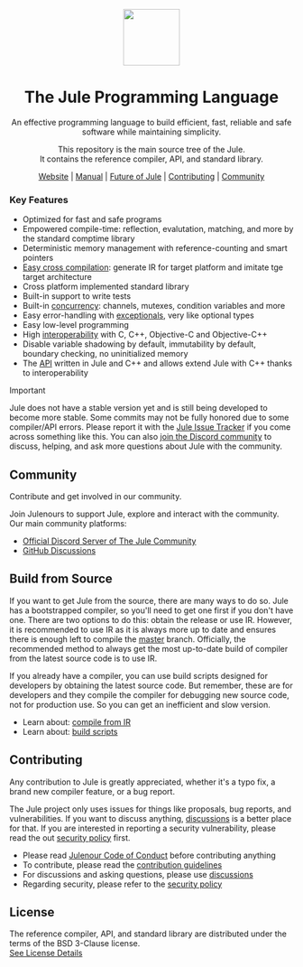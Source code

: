 <div align="center">
<p>
    <img width="100" src="https://raw.githubusercontent.com/julelang/resources/master/jule_icon.svg?sanitize=true">
</p>
<h1>The Jule Programming Language</h1>

An effective programming language to build efficient, fast, reliable and safe software while maintaining simplicity.

This repository is the main source tree of the Jule. \
It contains the reference compiler, API, and standard library.

[Website](https://jule.dev) |
[Manual](https://manual.jule.dev) |
[Future of Jule](https://jule.dev/future-of-jule) |
[Contributing](https://jule.dev/contribute) |
[Community](https://jule.dev/community)

</strong>

</div>

### Key Features

- Optimized for fast and safe programs
- Empowered compile-time: reflection, evalutation, matching, and more by the standard comptime library
- Deterministic memory management with reference-counting and smart pointers
- [Easy cross compilation](https://manual.jule.dev/compiler/cross-compilation): generate IR for target platform and imitate tge target architecture
- Cross platform implemented standard library
- Built-in support to write tests
- Built-in [concurrency](https://manual.jule.dev/concurrency/): channels, mutexes, condition variables and more
- Easy error-handling with [exceptionals](https://manual.jule.dev/error-handling/exceptionals), very like optional types
- Easy low-level programming
- High [interoperability](https://manual.jule.dev/integrated-jule/interoperability/) with C, C++, Objective-C and Objective-C++
- Disable variable shadowing by default, immutability by default, boundary checking, no uninitialized memory
- The [API](https://manual.jule.dev/api/) written in Jule and C++ and allows extend Jule with C++ thanks to interoperability

> [!IMPORTANT]
> Jule does not have a stable version yet and is still being developed to become more stable.
> Some commits may not be fully honored due to some compiler/API errors.
> Please report it with the [Jule Issue Tracker](https://github.com/julelang/jule/issues) if you come across something like this.
> You can also [join the Discord community](https://discord.gg/XNSUUDuGGQ) to discuss, helping, and ask more questions about Jule with the community.


## Community

Contribute and get involved in our community.

Join Julenours to support Jule, explore and interact with the community.\
Our main community platforms:

- [Official Discord Server of The Jule Community](https://discord.gg/XNSUUDuGGQ)
- [GitHub Discussions](https://github.com/jule-lang/jule/discussions)

## Build from Source

If you want to get Jule from the source, there are many ways to do so.
Jule has a bootstrapped compiler, so you'll need to get one first if you don't have one.
There are two options to do this: obtain the release or use IR.
However, it is recommended to use IR as it is always more up to date and ensures there is enough left to compile the [master](https://github.com/julelang/jule/tree/master) branch.
Officially, the recommended method to always get the most up-to-date build of compiler from the latest source code is to use IR.

If you already have a compiler, you can use build scripts designed for developers by obtaining the latest source code.
But remember, these are for developers and they compile the compiler for debugging new source code, not for production use. So you can get an inefficient and slow version.

- Learn about: [compile from IR](https://manual.jule.dev/getting-started/install-from-source/compile-from-ir.html)
- Learn about: [build scripts](https://manual.jule.dev/getting-started/install-from-source/build-scripts.html)

## Contributing

Any contribution to Jule is greatly appreciated, whether it's a typo fix, a brand new compiler feature, or a bug report.

The Jule project only uses issues for things like proposals, bug reports, and vulnerabilities.
If you want to discuss anything, [discussions](https://github.com/julelang/jule/discussions) is a better place for that.
If you are interested in reporting a security vulnerability, please read the out [security policy](https://github.com/julelang/jule/security/policy) first.

- Please read [Julenour Code of Conduct](https://jule.dev/code-of-conduct) before contributing anything
- To contribute, please read the [contribution guidelines](https://jule.dev/contribute)
- For discussions and asking questions, please use [discussions](https://github.com/julelang/jule/discussions)
- Regarding security, please refer to the [security policy](https://github.com/julelang/jule/security/policy)

## License

The reference compiler, API, and standard library are distributed under the terms of the BSD 3-Clause license. <br>
[See License Details](./LICENSE)

